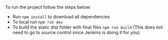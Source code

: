 To run the project follow the steps below:

- Run `npm install` to download all dependencies
- To local run `npm run dev`
- To build the static dist folder with final files `npm run build` (This does not need to go to source control since Jenkins is doing it for you).